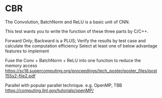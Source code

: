 # CBR
The Convolution, BatchNorm and ReLU is a basic unit of CNN.

This test wants you to write the function of these three parts by C/C++.

Forward Only; Backward is a PLUS;
Verify the results by test case and calculate the computation efficiency
 Select at least one of below advantage features to implement

Fuse the Conv + BatchNorm + ReLU into one function to reduce the memory access
https://sc18.supercomputing.org/proceedings/tech_poster/poster_files/post155s2-file2.pdf

Parallel with popular parallel technique. e.g. OpenMP, TBB
https://computing.llnl.gov/tutorials/openMP/
